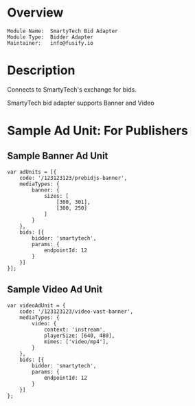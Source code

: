 # Overview

```
Module Name:  SmartyTech Bid Adapter
Module Type:  Bidder Adapter
Maintainer:   info@fusify.io
```

# Description

Connects to SmartyTech's exchange for bids.

SmartyTech bid adapter supports Banner and Video

# Sample Ad Unit: For Publishers
## Sample Banner Ad Unit
```
var adUnits = [{
    code: '/123123123/prebidjs-banner',
    mediaTypes: {
        banner: {
            sizes: [
                [300, 301],
                [300, 250]
            ]
        }
    },
    bids: [{
        bidder: 'smartytech',
        params: {
            endpointId: 12
        }
    }]
}];
```

## Sample Video Ad Unit
```
var videoAdUnit = {
    code: '/123123123/video-vast-banner',
    mediaTypes: {
        video: {
            context: 'instream',
            playerSize: [640, 480],
            mimes: ['video/mp4'],
        }
    },
    bids: [{
        bidder: 'smartytech',
        params: {
            endpointId: 12
        }
    }]
};
```
